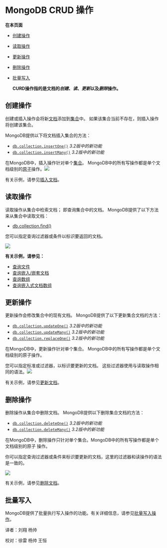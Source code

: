 # MongoDB CRUD 操作

**在本页面**

* [创建操作](./#创建)
* [读取操作](./#读取)
* [更新操作](./#更新)
* [删除操作](./#删除)
* [批量写入](./#批量)

  **CURD操作指的是文档的**_**创建**_**、**_**读**_**、**_**更新**_**以及**_**删除**_**操作。**

## 创建操作

创建或插入操作会将新[文档](https://docs.mongodb.com/master/core/document/#bson-document-format)添加到[集合](https://docs.mongodb.com/master/core/databases-and-collections/#collections)中。 如果该集合当前不存在，则插入操作将创建该集合。

MongoDB提供以下将文档插入集合的方法：

* [`db.collection.insertOne()`](https://docs.mongodb.com/manual/reference/method/db.collection.insertOne/#db.collection.insertOne) _3.2版中的新功能_
* [`db.collection.insertMany()`](https://docs.mongodb.com/manual/reference/method/db.collection.insertMany/#db.collection.insertMany) _3.2版中的新功能_

在MongoDB中，插入操作针对单个[集合](https://docs.mongodb.com/master/core/databases-and-collections/#collections)。 MongoDB中的所有写操作都是单个文档级别的[原子](https://docs.mongodb.com/master/core/write-operations-atomicity/)操作。![](https://docs.mongodb.com/master/_images/crud-annotated-mongodb-insertOne.bakedsvg.svg)

有关示例，请参见[插入文档](https://docs.mongodb.com/manual/tutorial/insert-documents/)。

## 读取操作

读取操作从集合中检索文档； 即查询集合中的文档。 MongoDB提供了以下方法来从集合中读取文档：

* [db.collection.find\(\)](https://docs.mongodb.com/manual/reference/method/db.collection.find/#db.collection.find)

您可以指定查询过滤器或条件以标识要返回的文档。

![](https://docs.mongodb.com/master/_images/crud-annotated-mongodb-find.bakedsvg.svg)

**有关示例，请参见：**

* [查询文件](https://docs.mongodb.com/manual/tutorial/query-documents/)
* [查询嵌入/嵌套文档](https://docs.mongodb.com/manual/tutorial/query-embedded-documents/)
* [查询数组](https://docs.mongodb.com/manual/tutorial/query-arrays/)
* [查询嵌入式文档数组](https://docs.mongodb.com/manual/tutorial/query-array-of-documents/)

## 更新操作

更新操作会修改集合中的现有文档。 MongoDB提供了以下更新集合文档的方法：

* [`db.collection.updateOne()`](https://docs.mongodb.com/manual/reference/method/db.collection.updateOne/#db.collection.updateOne) _3.2版中的新功能_
* [`db.collection.updateMany()`](https://docs.mongodb.com/manual/reference/method/db.collection.updateMany/#db.collection.updateMany) _3.2版中的新功能_
* [`db.collection.replaceOne()`](https://docs.mongodb.com/manual/reference/method/db.collection.replaceOne/#db.collection.replaceOne) _3.2版中的新功能_

在MongoDB中，更新操作针对单个集合。 MongoDB中的所有写操作都是单个文档级别的原子操作。

您可以指定标准或过滤器，以标识要更新的文档。 这些过滤器使用与读取操作相同的语法。![](https://docs.mongodb.com/master/_images/crud-annotated-mongodb-updateMany.bakedsvg.svg)

有关示例，请参见[更新文档](https://docs.mongodb.com/manual/tutorial/update-documents/)。

## 删除操作

删除操作从集合中删除文档。 MongoDB提供以下删除集合文档的方法：

* [`db.collection.deleteOne()`](https://docs.mongodb.com/manual/reference/method/db.collection.deleteOne/#db.collection.deleteOne) _3.2版中的新功能_
* [`db.collection.deleteMany()`](https://docs.mongodb.com/manual/reference/method/db.collection.deleteMany/#db.collection.deleteMany) _3.2版中的新功能_

在MongoDB中，删除操作只针对单个集合。MongoDB中的所有写操作都是单个文档级别的原子 操作。

你可以指定查询过滤器或条件来标识要更新的文档，这里的过滤器和读操作的语法是一致的。

![](https://docs.mongodb.com/master/_images/crud-annotated-mongodb-deleteMany.bakedsvg.svg)

有关示例，请参见[删除文档](https://docs.mongodb.com/manual/tutorial/remove-documents/)。

## 批量写入

MongoDB提供了批量执行写入操作的功能。有关详细信息，请参见[批量写入操作](https://docs.mongodb.com/manual/core/bulk-write-operations/)。

译者：刘翔 杨帅

校对：徐雷 杨帅 王恒


